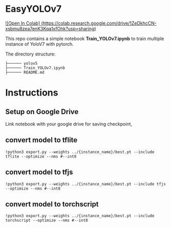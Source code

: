 # EasyYOLOv7

[![Open In Colab] (https://colab.research.google.com/drive/1ZeDkhcCN-xsbmu8zea7enK3Kqa1xfOhk?usp=sharing)](https://colab.research.google.com/drive/1ZeDkhcCN-xsbmu8zea7enK3Kqa1xfOhk?usp=sharing)



This repo contains a simple notebook **Train_YOLOv7.ipynb** to train multiple instance of YoloV7  with pytorch. 

The directory structure:
    
 
    ├────── yolov5
    ├────── Train_YOLOv7.ipynb
    ├────── README.md
    

# Instructions
## Setup on Google Drive
Link notebook with your google drive for saving checkpoint,




    
## convert model to tflite 
```
!python3 export.py --weights ../{instance_name}/best.pt --include tflite --optimize --nms #--int8
```

## convert model to tfjs 
```
!python3 export.py --weights ../{instance_name}/best.pt --include tfjs --optimize --nms #--int8
```

## convert model to torchscript 
```
!python3 export.py --weights ../{instance_name}/best.pt --include torchscript --optimize --nms #--int8
```
